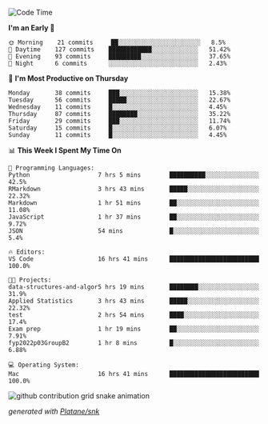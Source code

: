 <!--START_SECTION:waka-->
![Code Time](http://img.shields.io/badge/Code%20Time-96%20hrs%208%20mins-blue)

**I'm an Early 🐤** 

```text
🌞 Morning    21 commits     ██░░░░░░░░░░░░░░░░░░░░░░░   8.5% 
🌆 Daytime    127 commits    ████████████░░░░░░░░░░░░░   51.42% 
🌃 Evening    93 commits     █████████░░░░░░░░░░░░░░░░   37.65% 
🌙 Night      6 commits      ░░░░░░░░░░░░░░░░░░░░░░░░░   2.43%

```
📅 **I'm Most Productive on Thursday** 

```text
Monday       38 commits     ███░░░░░░░░░░░░░░░░░░░░░░   15.38% 
Tuesday      56 commits     █████░░░░░░░░░░░░░░░░░░░░   22.67% 
Wednesday    11 commits     █░░░░░░░░░░░░░░░░░░░░░░░░   4.45% 
Thursday     87 commits     ████████░░░░░░░░░░░░░░░░░   35.22% 
Friday       29 commits     ███░░░░░░░░░░░░░░░░░░░░░░   11.74% 
Saturday     15 commits     █░░░░░░░░░░░░░░░░░░░░░░░░   6.07% 
Sunday       11 commits     █░░░░░░░░░░░░░░░░░░░░░░░░   4.45%

```


📊 **This Week I Spent My Time On** 

```text
💬 Programming Languages: 
Python                   7 hrs 5 mins        ██████████░░░░░░░░░░░░░░░   42.5% 
RMarkdown                3 hrs 43 mins       █████░░░░░░░░░░░░░░░░░░░░   22.32% 
Markdown                 1 hr 51 mins        ██░░░░░░░░░░░░░░░░░░░░░░░   11.08% 
JavaScript               1 hr 37 mins        ██░░░░░░░░░░░░░░░░░░░░░░░   9.72% 
JSON                     54 mins             █░░░░░░░░░░░░░░░░░░░░░░░░   5.4%

🔥 Editors: 
VS Code                  16 hrs 41 mins      █████████████████████████   100.0%

🐱‍💻 Projects: 
data-structures-and-algor5 hrs 19 mins       ████████░░░░░░░░░░░░░░░░░   31.9% 
Applied Statistics       3 hrs 43 mins       █████░░░░░░░░░░░░░░░░░░░░   22.32% 
test                     2 hrs 54 mins       ████░░░░░░░░░░░░░░░░░░░░░   17.4% 
Exam prep                1 hr 19 mins        ██░░░░░░░░░░░░░░░░░░░░░░░   7.91% 
fyp2022p03GroupB2        1 hr 8 mins         █░░░░░░░░░░░░░░░░░░░░░░░░   6.88%

💻 Operating System: 
Mac                      16 hrs 41 mins      █████████████████████████   100.0%

```


<!--END_SECTION:waka-->


<!--Snake Game-->
![github contribution grid snake animation](https://raw.githubusercontent.com/viggo-gascou/viggo-gascou/output/github-contribution-grid-snake.svg)

_generated with [Platane/snk](https://github.com/Platane/snk)_
<!--Snake Game-->

